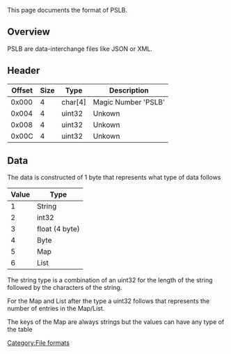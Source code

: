 This page documents the format of PSLB.

## Overview

PSLB are data-interchange files like JSON or XML.

## Header

| Offset | Size | Type      | Description         |
|--------|------|-----------|---------------------|
| 0x000  | 4    | char\[4\] | Magic Number 'PSLB' |
| 0x004  | 4    | uint32    | Unkown              |
| 0x008  | 4    | uint32    | Unkown              |
| 0x00C  | 4    | uint32    | Unkown              |

## Data

The data is constructed of 1 byte that represents what type of data
follows

| Value | Type           |
|-------|----------------|
| 1     | String         |
| 2     | int32          |
| 3     | float (4 byte) |
| 4     | Byte           |
| 5     | Map            |
| 6     | List           |

The string type is a combination of an uint32 for the length of the
string followed by the characters of the string.

For the Map and List after the type a uint32 follows that represents the
number of entries in the Map/List.

The keys of the Map are always strings but the values can have any type
of the table

[Category:File formats](Category:File_formats "wikilink")